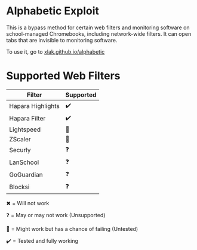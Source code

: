 # Alphabetic Exploit
This is a bypass method for certain web filters and monitoring software on school-managed Chromebooks, including network-wide filters. It can open tabs that are invisible to monitoring software.

To use it, go to [xlak.github.io/alphabetic](https://xlak.github.io/alphabetic)

# Supported Web Filters

Filter | Supported
--- | ---
Hapara Highlights | ✔️
Hapara Filter | ✔️
Lightspeed | 🧪
ZScaler | 🧪
Securly | ❓
LanSchool | ❓
GoGuardian | ❓
Blocksi | ❓

✖ = Will not work

❓ = May or may not work (Unsupported)

🧪 = Might work but has a chance of failing (Untested)

✔️ = Tested and fully working
